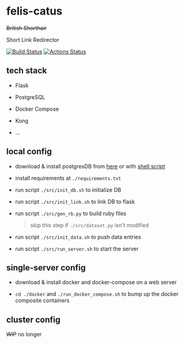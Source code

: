 # felis-catus
~~British Shorthair~~

Short Link Redirector

[![Build Status](https://msbiglawgood.visualstudio.com/Felis%20Catus/_apis/build/status/0583.felis-catus?branchName=master)](https://msbiglawgood.visualstudio.com/Felis%20Catus/_build/latest?definitionId=3&branchName=master)
[![Actions Status](https://github.com/0583/felis-catus/workflows/Docker%20Image%20Build/badge.svg)](https://github.com/0583/felis-catus/actions)

## tech stack

* Flask

* PostgreSQL

* Docker Compose

* Kong

* ...

## local config

* download & install postgresDB from [here](https://postgresapp.com/downloads.html) or with [shell script](https://github.com/0583/felis-catus/tree/master/utils/install_pg.sh)

* install requirements at `./requirements.txt`

* run script `./src/init_db.sh` to initialize DB

* run script `./src/init_link.sh` to link DB to flask

* run script `./src/gen_rb.py` to build ruby files
    > skip this step if `./src/dataset.py` isn't modified

* run script `./src/init_data.sh` to push data entries

* run script `./src/run_server.sh` to start the server

## single-server config

* download & install docker and docker-compose on a web server

* `cd ./docker` and `./run_docker_compose.sh` to bump up the docker composite containers

## cluster config

~~WIP~~ no longer
